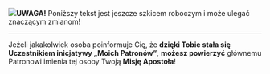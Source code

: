 <span class="challenge-success-status-icon-todo"><img class="svg-image" src="/files/resources/svg/cone-striped.svg" /></span>**UWAGA!** Poniższy tekst jest jeszcze szkicem roboczym i może ulegać znaczącym zmianom!

---
Jeżeli jakakolwiek osoba poinformuje Cię, że **dzięki Tobie stała się Uczestnikiem inicjatywy „Moich Patronów”**, **możesz powierzyć** głównemu Patronowi imienia tej osoby Twoją **Misję Apostoła**!
